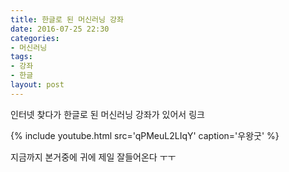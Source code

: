 ```yaml
---
title: 한글로 된 머신러닝 강좌
date: 2016-07-25 22:30
categories:
- 머신러닝
tags:
- 강좌
- 한글
layout: post
---
```


인터넷 찾다가 한글로 된 머신러닝 강좌가 있어서 링크

{% include youtube.html
    src='qPMeuL2LIqY'
    caption='우왕굿' %}

지금까지 본거중에 귀에 제일 잘들어온다 ㅜㅜ
